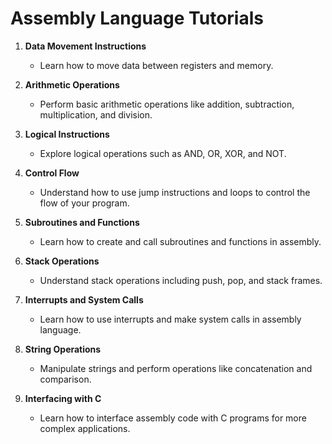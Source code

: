 # Assembly Language Tutorials

1. **Data Movement Instructions**
    - Learn how to move data between registers and memory.

2. **Arithmetic Operations**
    - Perform basic arithmetic operations like addition, subtraction, multiplication, and division.

3. **Logical Instructions**
    - Explore logical operations such as AND, OR, XOR, and NOT.

4. **Control Flow**
    - Understand how to use jump instructions and loops to control the flow of your program.

5. **Subroutines and Functions**
    - Learn how to create and call subroutines and functions in assembly.

6. **Stack Operations**
    - Understand stack operations including push, pop, and stack frames.

7. **Interrupts and System Calls**
    - Learn how to use interrupts and make system calls in assembly language.

8. **String Operations**
    - Manipulate strings and perform operations like concatenation and comparison.

9. **Interfacing with C**
     - Learn how to interface assembly code with C programs for more complex applications.
































